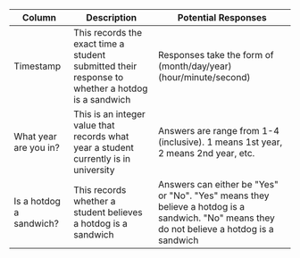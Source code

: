 | Column     | Description   | Potential Responses   |
| --- | --- | --- |
| Timestamp | This records the exact time a student submitted their response to whether a hotdog is a sandwich | Responses take the form of (month/day/year) (hour/minute/second) |
| What year are you in? | This is an integer value that records what year a student currently is in university | Answers are range from 1-4 (inclusive). 1 means 1st year, 2 means 2nd year, etc. |
| Is a hotdog a sandwich? | This records whether a student believes a hotdog is a sandwich | Answers can either be "Yes" or "No". "Yes" means they believe a hotdog is a sandwich. "No" means they do not believe a hotdog is a sandwich |

